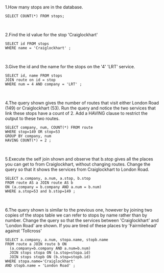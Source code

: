 1.How many stops are in the database.
```
SELECT COUNT(*) FROM stops;
```
<br>

2.Find the id value for the stop 'Craiglockhart'
```
SELECT id FROM stops 
WHERE name = 'Craiglockhart' ;
```
<br>

3.Give the id and the name for the stops on the '4' 'LRT' service.
```
SELECT id, name FROM stops
JOIN route on id = stop
WHERE num = 4 AND company = 'LRT' ;
```
<br>

4.The query shown gives the number of routes that visit either London Road (149) or Craiglockhart (53). Run the query and notice the two services that link these stops have a count of 2. Add a HAVING clause to restrict the output to these two routes.
```
SELECT company, num, COUNT(*) FROM route 
WHERE stop=149 OR stop=53
GROUP BY company, num
HAVING COUNT(*) = 2 ;
```
<br>

5.Execute the self join shown and observe that b.stop gives all the places you can get to from Craiglockhart, without changing routes. Change the query so that it shows the services from Craiglockhart to London Road.
```
SELECT a.company, a.num, a.stop, b.stop 
FROM route AS a JOIN route AS b
ON (a.company = b.company AND a.num = b.num)
WHERE a.stop=53 and b.stop=149 ;

```
<br>

6.The query shown is similar to the previous one, however by joining two copies of the stops table we can refer to stops by name rather than by number. Change the query so that the services between 'Craiglockhart' and 'London Road' are shown. If you are tired of these places try 'Fairmilehead' against 'Tollcross'
```
SELECT a.company, a.num, stopa.name, stopb.name
FROM route a JOIN route b ON
  (a.company=b.company AND a.num=b.num)
  JOIN stops stopa ON (a.stop=stopa.id)
  JOIN stops stopb ON (b.stop=stopb.id)
WHERE stopa.name='Craiglockhart' 
AND stopb.name = 'London Road' ;

```
<br>

```

```
<br>

```

```
<br>

```

```
<br>

```

```
<br>

```

```
<br>
